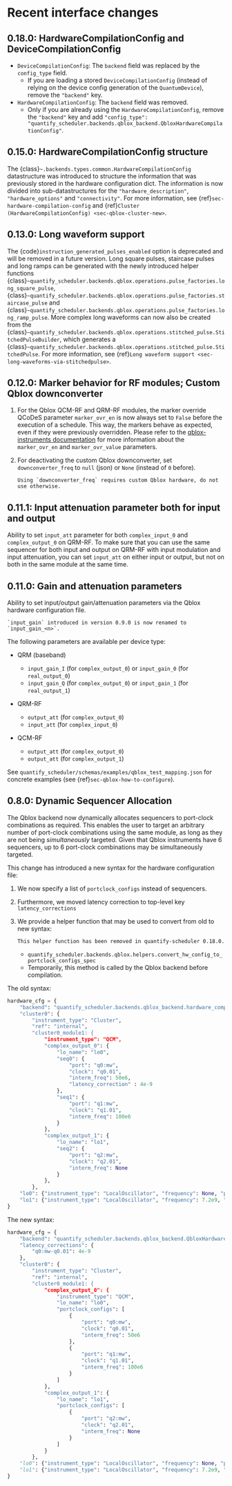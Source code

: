 # Recent interface changes

## 0.18.0: HardwareCompilationConfig and DeviceCompilationConfig

- `DeviceCompilationConfig`: The `backend` field was replaced by the `config_type` field.
  - If you are loading a stored `DeviceCompilationConfig` (instead of relying on the device config generation of the `QuantumDevice`), remove the `"backend"` key.
- `HardwareCompilationConfig`: The `backend` field was removed.
  - Only if you are already using the `HardwareCompilationConfig`, remove the `"backend"` key and add `"config_type": "quantify_scheduler.backends.qblox_backend.QbloxHardwareCompilationConfig"`.


## 0.15.0: HardwareCompilationConfig structure

The {class}`~.backends.types.common.HardwareCompilationConfig` datastructure was introduced to structure the information that was previously stored in the hardware configuration dict.
The information is now divided into sub-datastructures for the `"hardware_description"`, `"hardware_options"` and `"connectivity"`.
For more information, see {ref}`sec-hardware-compilation-config` and {ref}`Cluster (HardwareCompilationConfig) <sec-qblox-cluster-new>`.

## 0.13.0: Long waveform support

The {code}`instruction_generated_pulses_enabled` option is deprecated and will be removed in a future version. Long square pulses, staircase pulses and long ramps can be generated with the newly introduced helper functions {class}`~quantify_scheduler.backends.qblox.operations.pulse_factories.long_square_pulse`, {class}`~quantify_scheduler.backends.qblox.operations.pulse_factories.staircase_pulse` and {class}`~quantify_scheduler.backends.qblox.operations.pulse_factories.long_ramp_pulse`. More complex long waveforms can now also be created from the {class}`~quantify_scheduler.backends.qblox.operations.stitched_pulse.StitchedPulseBuilder`, which generates a {class}`~quantify_scheduler.backends.qblox.operations.stitched_pulse.StitchedPulse`. For more information, see {ref}`Long waveform support <sec-long-waveforms-via-stitchedpulse>`.

## 0.12.0: Marker behavior for RF modules; Custom Qblox downconverter

1. For the Qblox QCM-RF and QRM-RF modules, the marker override QCoDeS parameter `marker_ovr_en`
   is now always set to `False` before the execution of a schedule. This way, the markers
   behave as expected, even if they were previously overridden.
   Please refer to the
   [qblox-instruments documentation](https://qblox-qblox-instruments.readthedocs-hosted.com/en/main/cluster/qrm_rf.html#marker-output-channels) for more information about the `marker_ovr_en` and `marker_ovr_value` parameters.

2. For deactivating the custom Qblox downconverter, set `downconverter_freq` to `null` (json) or `None` (instead of `0` before).
    ```{note}
    Using `downconverter_freq` requires custom Qblox hardware, do not use otherwise.
    ``` 

## 0.11.1: Input attenuation parameter both for input and output

Ability to set `input_att` parameter for both `complex_input_0` and `complex_output_0` on QRM-RF.
To make sure that you can use the same sequencer for both input and output
on QRM-RF with input modulation and input attenuation, you can set `input_att` on either input or output,
but not on both in the same module at the same time.

## 0.11.0: Gain and attenuation parameters

Ability to set input/output gain/attenuation parameters via the Qblox hardware configuration file.

```{note}
`input_gain` introduced in version 0.9.0 is now renamed to `input_gain_<n>`.
```

The following parameters are available per device type:

- QRM (baseband)

  - `input_gain_I` (for `complex_output_0`) or `input_gain_0` (for `real_output_0`)
  - `input_gain_Q` (for `complex_output_0`) or `input_gain_1` (for `real_output_1`)

- QRM-RF

  - `output_att` (for `complex_output_0`)
  - `input_att` (for `complex_input_0`)

- QCM-RF

  - `output_att` (for `complex_output_0`)
  - `output_att` (for `complex_output_1`)

See `quantify_scheduler/schemas/examples/qblox_test_mapping.json` for concrete examples (see {ref}`sec-qblox-how-to-configure`).

## 0.8.0: Dynamic Sequencer Allocation

The Qblox backend now dynamically allocates sequencers to port-clock combinations as required.
This enables the user to target an arbitrary number of port-clock combinations using the same module, as long as they are not being *simultaneously* targeted.
Given that Qblox instruments have 6 sequencers, up to 6 port-clock combinations may be simultaneously targeted.

This change has introduced a new syntax for the hardware configuration file:

1. We now specify a list of `portclock_configs` instead of sequencers.

2. Furthermore, we moved latency correction to top-level key `latency_corrections`

3. We provide a helper function that may be used to convert from old to new syntax:

    ```{warning}
    This helper function has been removed in quantify-scheduler 0.18.0.
    ```

   - `quantify_scheduler.backends.qblox.helpers.convert_hw_config_to_portclock_configs_spec`
   - Temporarily, this method is called by the Qblox backend before compilation.

The old syntax:

```python
hardware_cfg = {
    "backend": "quantify_scheduler.backends.qblox_backend.hardware_compile",
    "cluster0": {
        "instrument_type": "Cluster",
        "ref": "internal",
        "cluster0_module1: {
            "instrument_type": "QCM",
            "complex_output_0": {
                "lo_name": "lo0",
                "seq0": {
                    "port": "q0:mw",
                    "clock": "q0.01",
                    "interm_freq": 50e6,
                    "latency_correction" : 4e-9
                },
                "seq1": {
                    "port": "q1:mw",
                    "clock": "q1.01",
                    "interm_freq": 100e6
                }
            },
            "complex_output_1": {
                "lo_name": "lo1",
                "seq2": {
                    "port": "q2:mw",
                    "clock": "q2.01",
                    "interm_freq": None
                }
            },
        },
    "lo0": {"instrument_type": "LocalOscillator", "frequency": None, "power": 20},
    "lo1": {"instrument_type": "LocalOscillator", "frequency": 7.2e9, "power": 20}
}
```

The new syntax:

```python
hardware_cfg = {
    "backend": "quantify_scheduler.backends.qblox_backend.QbloxHardwareCompilationConfig",
    "latency_corrections": {
        "q0:mw-q0.01": 4e-9
    },
    "cluster0": {
        "instrument_type": "Cluster",
        "ref": "internal",
        "cluster0_module1: {
            "complex_output_0": {
                "instrument_type": "QCM",
                "lo_name": "lo0",
                "portclock_configs": [
                    {
                        "port": "q0:mw",
                        "clock": "q0.01",
                        "interm_freq": 50e6
                    },
                    {
                        "port": "q1:mw",
                        "clock": "q1.01",
                        "interm_freq": 100e6
                    }
                ]
            },
            "complex_output_1": {
                "lo_name": "lo1",
                "portclock_configs": [
                    {
                        "port": "q2:mw",
                        "clock": "q2.01",
                        "interm_freq": None
                    }
                ]
            }
        },
    "lo0": {"instrument_type": "LocalOscillator", "frequency": None, "power": 20},
    "lo1": {"instrument_type": "LocalOscillator", "frequency": 7.2e9, "power": 20}
}
```
